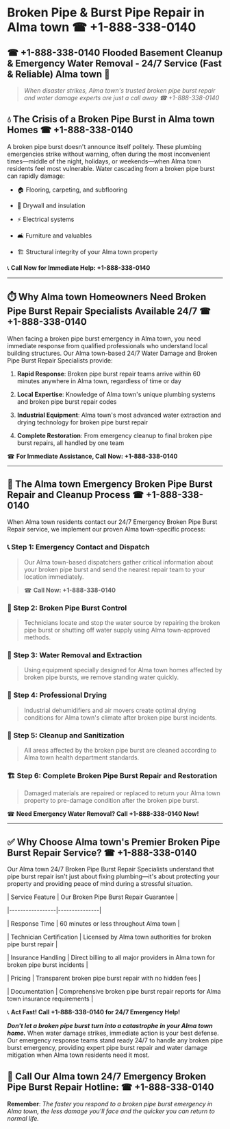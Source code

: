 # Broken Pipe & Burst Pipe Repair in Alma town ☎ +1-888-338-0140  
## ☎ +1-888-338-0140 Flooded Basement Cleanup & Emergency Water Removal - 24/7 Service (Fast & Reliable) Alma town 🚨  

> *When disaster strikes, Alma town's trusted broken pipe burst repair and water damage experts are just a call away ☎ +1-888-338-0140*  

## 💧 The Crisis of a Broken Pipe Burst in Alma town Homes ☎ +1-888-338-0140  

A broken pipe burst doesn't announce itself politely. These plumbing emergencies strike without warning, often during the most inconvenient times—middle of the night, holidays, or weekends—when Alma town residents feel most vulnerable. Water cascading from a broken pipe burst can rapidly damage:  

* 🏠 Flooring, carpeting, and subflooring  
* 🧱 Drywall and insulation  
* ⚡ Electrical systems  
* 🛋️ Furniture and valuables  
* 🏗️ Structural integrity of your Alma town property  

📞 **Call Now for Immediate Help: +1-888-338-0140**  

---  

## ⏱️ Why Alma town Homeowners Need Broken Pipe Burst Repair Specialists Available 24/7 ☎ +1-888-338-0140  

When facing a broken pipe burst emergency in Alma town, you need immediate response from qualified professionals who understand local building structures. Our Alma town-based 24/7 Water Damage and Broken Pipe Burst Repair Specialists provide:  

1. **Rapid Response**: Broken pipe burst repair teams arrive within 60 minutes anywhere in Alma town, regardless of time or day  
2. **Local Expertise**: Knowledge of Alma town's unique plumbing systems and broken pipe burst repair codes  
3. **Industrial Equipment**: Alma town's most advanced water extraction and drying technology for broken pipe burst repair  
4. **Complete Restoration**: From emergency cleanup to final broken pipe burst repairs, all handled by one team  

☎ **For Immediate Assistance, Call Now: +1-888-338-0140**  

---  

## 🔧 The Alma town Emergency Broken Pipe Burst Repair and Cleanup Process ☎ +1-888-338-0140  

When Alma town residents contact our 24/7 Emergency Broken Pipe Burst Repair service, we implement our proven Alma town-specific process:  

### 📞 Step 1: Emergency Contact and Dispatch  
> Our Alma town-based dispatchers gather critical information about your broken pipe burst and send the nearest repair team to your location immediately.  
> ☎ **Call Now: +1-888-338-0140**  

### 🚿 Step 2: Broken Pipe Burst Control  
> Technicians locate and stop the water source by repairing the broken pipe burst or shutting off water supply using Alma town-approved methods.  

### 🌊 Step 3: Water Removal and Extraction  
> Using equipment specially designed for Alma town homes affected by broken pipe bursts, we remove standing water quickly.  

### 💨 Step 4: Professional Drying  
> Industrial dehumidifiers and air movers create optimal drying conditions for Alma town's climate after broken pipe burst incidents.  

### 🧼 Step 5: Cleanup and Sanitization  
> All areas affected by the broken pipe burst are cleaned according to Alma town health department standards.  

### 🏗️ Step 6: Complete Broken Pipe Burst Repair and Restoration  
> Damaged materials are repaired or replaced to return your Alma town property to pre-damage condition after the broken pipe burst.  

☎ **Need Emergency Water Removal? Call +1-888-338-0140 Now!**  

---  

## ✅ Why Choose Alma town's Premier Broken Pipe Burst Repair Service? ☎ +1-888-338-0140  

Our Alma town 24/7 Broken Pipe Burst Repair Specialists understand that pipe burst repair isn't just about fixing plumbing—it's about protecting your property and providing peace of mind during a stressful situation.  

| Service Feature | Our Broken Pipe Burst Repair Guarantee |  
|-----------------|---------------|  
| Response Time | 60 minutes or less throughout Alma town |  
| Technician Certification | Licensed by Alma town authorities for broken pipe burst repair |  
| Insurance Handling | Direct billing to all major providers in Alma town for broken pipe burst incidents |  
| Pricing | Transparent broken pipe burst repair with no hidden fees |  
| Documentation | Comprehensive broken pipe burst repair reports for Alma town insurance requirements |  

📞 **Act Fast! Call +1-888-338-0140 for 24/7 Emergency Help!**  

***Don't let a broken pipe burst turn into a catastrophe in your Alma town home.*** When water damage strikes, immediate action is your best defense. Our emergency response teams stand ready 24/7 to handle any broken pipe burst emergency, providing expert pipe burst repair and water damage mitigation when Alma town residents need it most.  

## 📱 Call Our Alma town 24/7 Emergency Broken Pipe Burst Repair Hotline: ☎ +1-888-338-0140  

**Remember**: *The faster you respond to a broken pipe burst emergency in Alma town, the less damage you'll face and the quicker you can return to normal life.*